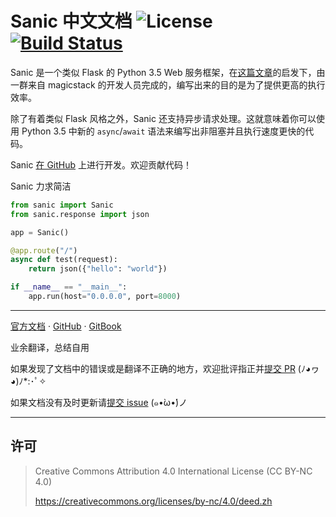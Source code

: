 # Sanic 中文文档 ![License](https://img.shields.io/badge/license-CC%20BY--NC--SA%204.0-brightgreen.svg) [![Build Status](https://travis-ci.org/XuToTo/sanic-docs-zh.svg?branch=master)](https://travis-ci.org/XuToTo/sanic-docs-zh)

Sanic 是一个类似 Flask 的 Python 3.5 Web 服务框架，在[这篇文章](https://magic.io/blog/uvloop-blazing-fast-python-networking/)的启发下，由一群来自 magicstack 的开发人员完成的，编写出来的目的是为了提供更高的执行效率。

除了有着类似 Flask 风格之外，Sanic 还支持异步请求处理。这就意味着你可以使用 Python 3.5 中新的 `async`/`await` 语法来编写出非阻塞并且执行速度更快的代码。

Sanic [在 GitHub](https://github.com/channelcat/sanic/) 上进行开发。欢迎贡献代码！

Sanic 力求简洁

```python
from sanic import Sanic
from sanic.response import json

app = Sanic()

@app.route("/")
async def test(request):
    return json({"hello": "world"})

if __name__ == "__main__":
    app.run(host="0.0.0.0", port=8000)
```

---

[官方文档](http://sanic.readthedocs.io/en/latest) · [GitHub](https://github.com/XuToTo/sanic-docs-zh) · [GitBook](http://book.xutoto.im/sanic-docs-zh)

业余翻译，总结自用

如果发现了文档中的错误或是翻译不正确的地方，欢迎批评指正并[提交 PR](https://github.com/XuToTo/sanic-docs-zh/pulls) (ﾉ◕ヮ◕)ﾉ*:･ﾟ✧

如果文档没有及时更新请[提交 issue](https://github.com/XuToTo/sanic-docs-zh/issues) (๑•̀ω•́)ノ

---

## 许可

> Creative Commons Attribution 4.0 International License (CC BY-NC 4.0)
>
> https://creativecommons.org/licenses/by-nc/4.0/deed.zh
